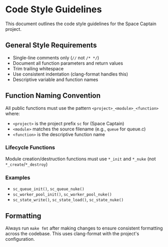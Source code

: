 # Code Style Guidelines

This document outlines the code style guidelines for the Space Captain project.

## General Style Requirements

- Single-line comments only (`//` not `/* */`)
- Document all function parameters and return values
- Trim trailing whitespace
- Use consistent indentation (clang-format handles this)
- Descriptive variable and function names

## Function Naming Convention

All public functions must use the pattern `<project>_<module>_<function>` where:
- `<project>` is the project prefix `sc` for (Space Captain)
- `<module>` matches the source filename (e.g., `queue` for queue.c)
- `<function>` is the descriptive function name

### Lifecycle Functions

Module creation/destruction functions must use `*_init` and `*_nuke` (not `*_create`/`*_destroy`)

### Examples

- `sc_queue_init()`, `sc_queue_nuke()`
- `sc_worker_pool_init()`, `sc_worker_pool_nuke()`
- `sc_state_write()`, `sc_state_load()`, `sc_state_nuke()`

## Formatting

Always run `make fmt` after making changes to ensure consistent formatting across the codebase. This uses clang-format with the project's configuration.